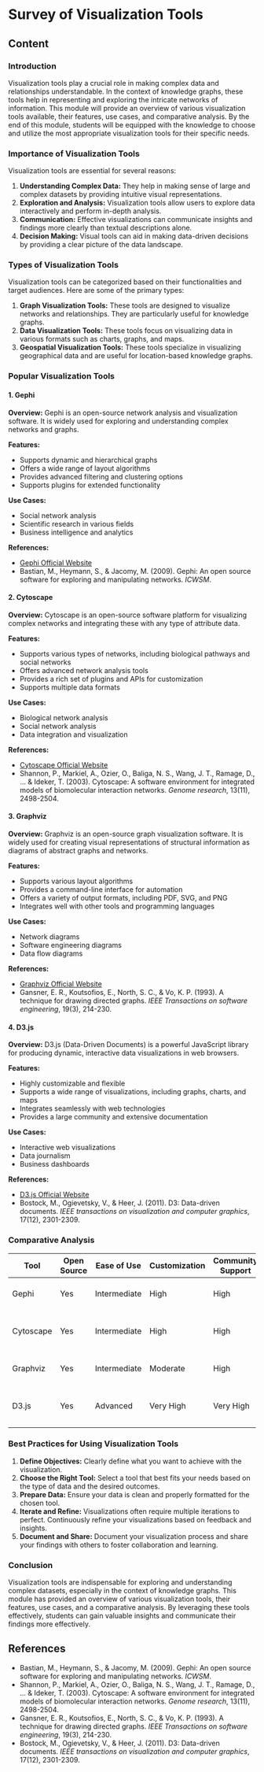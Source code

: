 # Survey of Visualization Tools

## Content

### Introduction

Visualization tools play a crucial role in making complex data and relationships understandable. In the context of knowledge graphs, these tools help in representing and exploring the intricate networks of information. This module will provide an overview of various visualization tools available, their features, use cases, and comparative analysis. By the end of this module, students will be equipped with the knowledge to choose and utilize the most appropriate visualization tools for their specific needs.

### Importance of Visualization Tools

Visualization tools are essential for several reasons:

1. **Understanding Complex Data:** They help in making sense of large and complex datasets by providing intuitive visual representations.
2. **Exploration and Analysis:** Visualization tools allow users to explore data interactively and perform in-depth analysis.
3. **Communication:** Effective visualizations can communicate insights and findings more clearly than textual descriptions alone.
4. **Decision Making:** Visual tools can aid in making data-driven decisions by providing a clear picture of the data landscape.

### Types of Visualization Tools

Visualization tools can be categorized based on their functionalities and target audiences. Here are some of the primary types:

1. **Graph Visualization Tools:** These tools are designed to visualize networks and relationships. They are particularly useful for knowledge graphs.
2. **Data Visualization Tools:** These tools focus on visualizing data in various formats such as charts, graphs, and maps.
3. **Geospatial Visualization Tools:** These tools specialize in visualizing geographical data and are useful for location-based knowledge graphs.

### Popular Visualization Tools

#### 1. Gephi

**Overview:**
Gephi is an open-source network analysis and visualization software. It is widely used for exploring and understanding complex networks and graphs.

**Features:**

- Supports dynamic and hierarchical graphs
- Offers a wide range of layout algorithms
- Provides advanced filtering and clustering options
- Supports plugins for extended functionality

**Use Cases:**

- Social network analysis
- Scientific research in various fields
- Business intelligence and analytics

**References:**

- [Gephi Official Website](https://gephi.org/)
- Bastian, M., Heymann, S., & Jacomy, M. (2009). Gephi: An open source software for exploring and manipulating networks. _ICWSM_.

#### 2. Cytoscape

**Overview:**
Cytoscape is an open-source software platform for visualizing complex networks and integrating these with any type of attribute data.

**Features:**

- Supports various types of networks, including biological pathways and social networks
- Offers advanced network analysis tools
- Provides a rich set of plugins and APIs for customization
- Supports multiple data formats

**Use Cases:**

- Biological network analysis
- Social network analysis
- Data integration and visualization

**References:**

- [Cytoscape Official Website](https://cytoscape.org/)
- Shannon, P., Markiel, A., Ozier, O., Baliga, N. S., Wang, J. T., Ramage, D., ... & Ideker, T. (2003). Cytoscape: A software environment for integrated models of biomolecular interaction networks. _Genome research_, 13(11), 2498-2504.

#### 3. Graphviz

**Overview:**
Graphviz is an open-source graph visualization software. It is widely used for creating visual representations of structural information as diagrams of abstract graphs and networks.

**Features:**

- Supports various layout algorithms
- Provides a command-line interface for automation
- Offers a variety of output formats, including PDF, SVG, and PNG
- Integrates well with other tools and programming languages

**Use Cases:**

- Network diagrams
- Software engineering diagrams
- Data flow diagrams

**References:**

- [Graphviz Official Website](https://graphviz.org/)
- Gansner, E. R., Koutsofios, E., North, S. C., & Vo, K. P. (1993). A technique for drawing directed graphs. _IEEE Transactions on software engineering_, 19(3), 214-230.

#### 4. D3.js

**Overview:**
D3.js (Data-Driven Documents) is a powerful JavaScript library for producing dynamic, interactive data visualizations in web browsers.

**Features:**

- Highly customizable and flexible
- Supports a wide range of visualizations, including graphs, charts, and maps
- Integrates seamlessly with web technologies
- Provides a large community and extensive documentation

**Use Cases:**

- Interactive web visualizations
- Data journalism
- Business dashboards

**References:**

- [D3.js Official Website](https://d3js.org/)
- Bostock, M., Ogievetsky, V., & Heer, J. (2011). D3: Data-driven documents. _IEEE transactions on visualization and computer graphics_, 17(12), 2301-2309.

### Comparative Analysis

| Tool      | Open Source | Ease of Use  | Customization | Community Support | Use Cases                                  |
| --------- | ----------- | ------------ | ------------- | ----------------- | ------------------------------------------ |
| Gephi     | Yes         | Intermediate | High          | High              | Network analysis, research                 |
| Cytoscape | Yes         | Intermediate | High          | High              | Biological networks, data integration      |
| Graphviz  | Yes         | Intermediate | Moderate      | High              | Diagrams, software engineering             |
| D3.js     | Yes         | Advanced     | Very High     | Very High         | Interactive web visualizations, dashboards |

### Best Practices for Using Visualization Tools

1. **Define Objectives:** Clearly define what you want to achieve with the visualization.
2. **Choose the Right Tool:** Select a tool that best fits your needs based on the type of data and the desired outcomes.
3. **Prepare Data:** Ensure your data is clean and properly formatted for the chosen tool.
4. **Iterate and Refine:** Visualizations often require multiple iterations to perfect. Continuously refine your visualizations based on feedback and insights.
5. **Document and Share:** Document your visualization process and share your findings with others to foster collaboration and learning.

### Conclusion

Visualization tools are indispensable for exploring and understanding complex datasets, especially in the context of knowledge graphs. This module has provided an overview of various visualization tools, their features, use cases, and a comparative analysis. By leveraging these tools effectively, students can gain valuable insights and communicate their findings more effectively.

## References

- Bastian, M., Heymann, S., & Jacomy, M. (2009). Gephi: An open source software for exploring and manipulating networks. _ICWSM_.
- Shannon, P., Markiel, A., Ozier, O., Baliga, N. S., Wang, J. T., Ramage, D., ... & Ideker, T. (2003). Cytoscape: A software environment for integrated models of biomolecular interaction networks. _Genome research_, 13(11), 2498-2504.
- Gansner, E. R., Koutsofios, E., North, S. C., & Vo, K. P. (1993). A technique for drawing directed graphs. _IEEE Transactions on software engineering_, 19(3), 214-230.
- Bostock, M., Ogievetsky, V., & Heer, J. (2011). D3: Data-driven documents. _IEEE transactions on visualization and computer graphics_, 17(12), 2301-2309.
